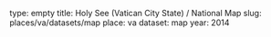 type: empty
title: Holy See (Vatican City State) / National Map
slug: places/va/datasets/map
place: va
dataset: map
year: 2014
